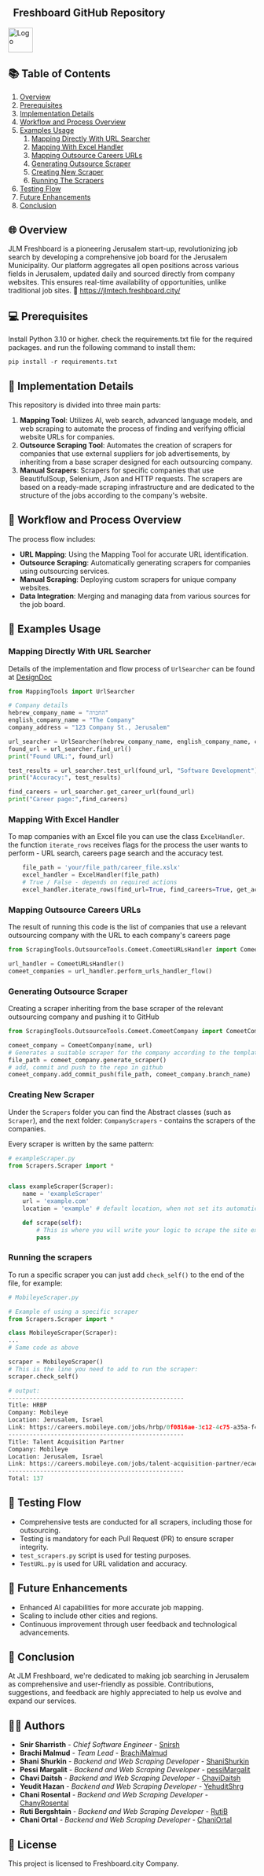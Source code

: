 <div>
  <h2 style="margin-left: 10px;"><b>Freshboard GitHub Repository</b></h2>
  <img src="Freshboard.png" alt="Logo" style="width: 50px; height: auto;">
</div>

## 📚 Table of Contents
1. [Overview](#-overview)
2. [Prerequisites](#-prerequisites)
3. [Implementation Details](#-implementation-details)
4. [Workflow and Process Overview](#-workflow-and-process-overview)
5. [Examples Usage](#-example-usage)
   1. [Mapping Directly With URL Searcher](#mapping-directly-with-url-searcher)
   2. [Mapping With Excel Handler](#mapping-with-excel-handler)
   3. [Mapping Outsource Careers URLs](#mapping-outsource-careers-urls)
   4. [Generating Outsource Scraper](#generating-outsource-scraper)
   5. [Creating New Scraper](#creating-new-scraper)
   6. [Running The Scrapers](#running-the-scrapers)
7. [Testing Flow](#-testing-flow)
8. [Future Enhancements](#-future-enhancements)
9. [Conclusion](#-conclusion)

## 🌐 Overview
JLM Freshboard is a pioneering Jerusalem start-up, revolutionizing job search by developing a comprehensive job board for the Jerusalem Municipality. Our platform aggregates all open positions across various fields in Jerusalem, updated daily and sourced directly from company websites. This ensures real-time availability of opportunities, unlike traditional job sites.
🔗 https://jlmtech.freshboard.city/

## 💻 Prerequisites

Install Python 3.10 or higher.
check the requirements.txt file for the required packages.
and run the following command to install them:
```
pip install -r requirements.txt
```

## 🔧 Implementation Details
This repository is divided into three main parts:
1. **Mapping Tool**: Utilizes AI, web search, advanced language models, and web scraping to automate the process of finding and verifying official website URLs for companies.
2. **Outsource Scraping Tool**:  Automates the creation of scrapers for companies that use external suppliers for job advertisements, by inheriting from a base scraper designed for each outsourcing company.
3. **Manual Scrapers**: Scrapers for specific companies that use BeautifulSoup, Selenium, Json and HTTP requests.
The scrapers are based on a ready-made scraping infrastructure and are dedicated to the structure of the jobs according to the company's website.

## 🔄 Workflow and Process Overview
The process flow includes:
- **URL Mapping**: Using the Mapping Tool for accurate URL identification.
- **Outsource Scraping**: Automatically generating scrapers for companies using outsourcing services.
- **Manual Scraping**: Deploying custom scrapers for unique company websites.
- **Data Integration**: Merging and managing data from various sources for the job board.

## 📝 Examples Usage
### Mapping Directly With URL Searcher
Details of the implementation and flow process of `UrlSearcher` can be found at [DesignDoc](DesignDoc.md)

```python
from MappingTools import UrlSearcher

# Company details
hebrew_company_name = "החברה"
english_company_name = "The Company"
company_address = "123 Company St., Jerusalem"

url_searcher = UrlSearcher(hebrew_company_name, english_company_name, company_address)
found_url = url_searcher.find_url()
print("Found URL:", found_url)

test_results = url_searcher.test_url(found_url, "Software Development")
print("Accuracy:", test_results)

find_careers = url_searcher.get_career_url(found_url)
print("Career page:",find_careers)
```
### Mapping With Excel Handler
To map companies with an Excel file you can use the class `ExcelHandler`.
the function `iterate_rows` receives flags for the process the user wants to perform - URL search, careers page search and the accuracy test.

```python
    file_path = 'your/file_path/career_file.xslx'
    excel_handler = ExcelHandler(file_path)
    # True / False - depends on required actions
    excel_handler.iterate_rows(find_url=True, find_careers=True, get_accuracy=True)
```

### Mapping Outsource Careers URLs
The result of running this code is the list of companies that use a relevant outsourcing company with the URL to each company's careers page
```python
from ScrapingTools.OutsourceTools.Comeet.ComeetURLsHandler import ComeetURLsHandler

url_handler = ComeetURLsHandler()
comeet_companies = url_handler.perform_urls_handler_flow()
```

### Generating Outsource Scraper
Creating a scraper inheriting from the base scraper of the relevant outsourcing company and pushing it to GitHub
```python
from ScrapingTools.OutsourceTools.Comeet.ComeetCompany import ComeetCompany

comeet_company = ComeetCompany(name, url)
# Generates a suitable scraper for the company according to the template of the relevant outsourcing
file_path = comeet_company.generate_scraper()
# add, commit and push to the repo in github
comeet_company.add_commit_push(file_path, comeet_company.branch_name)

```
### Creating New Scraper
Under the `Scrapers` folder you can find the Abstract classes (such as `Scraper`), and the next folder:
`CompanyScrapers` - contains the scrapers of the companies.

Every scraper is written by the same pattern:
```python
# exampleScraper.py
from Scrapers.Scraper import *


class exampleScraper(Scraper):
    name = 'exampleScraper'
    url = 'example.com'
    location = 'example' # default location, when not set its automatically 'Jerusalem'

    def scrape(self):
        # This is where you will write your logic to scrape the site example.com.
        pass
```

### Running the scrapers
To run a specific scraper you can just add `check_self()` to the end of the file, for example:
```python
# MobileyeScraper.py

# Example of using a specific scraper
from Scrapers.Scraper import *

class MobileyeScraper(Scraper):
...
# Same code as above

scraper = MobileyeScraper()
# This is the line you need to add to run the scraper:
scraper.check_self()

# output:
--------------------------------------------------
Title: HRBP
Company: Mobileye
Location: Jerusalem, Israel
Link: https://careers.mobileye.com/jobs/hrbp/0f0816ae-3c12-4c75-a35a-f4db3e0f288c
--------------------------------------------------
Title: Talent Acquisition Partner
Company: Mobileye
Location: Jerusalem, Israel
Link: https://careers.mobileye.com/jobs/talent-acquisition-partner/ecaed4c9-7943-4283-b1e9-1946773d43a4
--------------------------------------------------
Total: 137

```


## 🧪 Testing Flow
- Comprehensive tests are conducted for all scrapers, including those for outsourcing.
- Testing is mandatory for each Pull Request (PR) to ensure scraper integrity.
- `test_scrapers.py` script is used for testing purposes.
- `TestURL.py` is used for URL validation and accuracy.
  
## 🚀 Future Enhancements
- Enhanced AI capabilities for more accurate job mapping.
- Scaling to include other cities and regions.
- Continuous improvement through user feedback and technological advancements.

## 🎉 Conclusion
At JLM Freshboard, we're dedicated to making job searching in Jerusalem as comprehensive and user-friendly as possible. Contributions, suggestions, and feedback are highly appreciated to help us evolve and expand our services.

## 👨‍💻 Authors

* **Snir Sharristh** - *Chief Software Engineer* - [Snirsh](https://github.com/Snirsh)
* **Brachi Malmud** - *Team Lead* -  [BrachiMalmud](https://github.com/Brachi-Melamud)
* **Shani Shurkin** - *Backend and Web Scraping Developer* - [ShaniShurkin](https://github.com/ShaniShurkin)
* **Pessi Margalit** - *Backend and Web Scraping Developer* - [pessiMargalit](https://github.com/pessiMargalit)
* **Chavi Daitsh** - *Backend and Web Scraping Developer* - [ChaviDaitsh](https://github.com/ChaviDaitsh)
* **Yeudit Hazan** - *Backend and Web Scraping Developer* - [YehuditShrg](https://github.com/YehuditShrg)
* **Chani Rosental** - *Backend and Web Scraping Developer* - [ChanyRosental](https://github.com/ChanyRosental)
* **Ruti Bergshtain** - *Backend and Web Scraping Developer* - [RutiB](https://github.com/Ruti742)
* **Chani Ortal** - *Backend and Web Scraping Developer* - [ChaniOrtal](https://github.com/seminar0533131761)
 

## 📜 License

This project is licensed to Freshboard.city Company.

